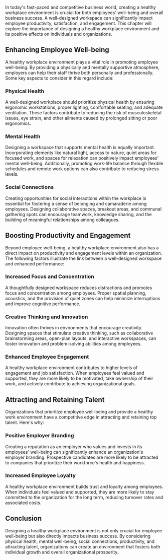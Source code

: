 
In today's fast-paced and competitive business world, creating a healthy workplace environment is crucial for both employees' well-being and overall business success. A well-designed workspace can significantly impact employee productivity, satisfaction, and engagement. This chapter will explore the importance of designing a healthy workplace environment and its positive effects on individuals and organizations.

## Enhancing Employee Well-being

A healthy workplace environment plays a vital role in promoting employee well-being. By providing a physically and mentally supportive atmosphere, employers can help their staff thrive both personally and professionally. Some key aspects to consider in this regard include:

### Physical Health

A well-designed workplace should prioritize physical health by ensuring ergonomic workstations, proper lighting, comfortable seating, and adequate ventilation. These factors contribute to reducing the risk of musculoskeletal issues, eye strain, and other ailments caused by prolonged sitting or poor ergonomics.

### Mental Health

Designing a workspace that supports mental health is equally important. Incorporating elements like natural light, access to nature, quiet areas for focused work, and spaces for relaxation can positively impact employees' mental well-being. Additionally, promoting work-life balance through flexible schedules and remote work options can also contribute to reducing stress levels.

### Social Connections

Creating opportunities for social interactions within the workplace is essential for fostering a sense of belonging and camaraderie among employees. Designing collaborative spaces, breakout areas, and communal gathering spots can encourage teamwork, knowledge sharing, and the building of meaningful relationships among colleagues.

## Boosting Productivity and Engagement

Beyond employee well-being, a healthy workplace environment also has a direct impact on productivity and engagement levels within an organization. The following factors illustrate the link between a well-designed workspace and enhanced performance:

### Increased Focus and Concentration

A thoughtfully designed workspace reduces distractions and promotes focus and concentration among employees. Proper spatial planning, acoustics, and the provision of quiet zones can help minimize interruptions and improve cognitive performance.

### Creative Thinking and Innovation

Innovation often thrives in environments that encourage creativity. Designing spaces that stimulate creative thinking, such as collaborative brainstorming areas, open-plan layouts, and interactive workspaces, can foster innovation and problem-solving abilities among employees.

### Enhanced Employee Engagement

A healthy workplace environment contributes to higher levels of engagement and job satisfaction. When employees feel valued and supported, they are more likely to be motivated, take ownership of their work, and actively contribute to achieving organizational goals.

## Attracting and Retaining Talent

Organizations that prioritize employee well-being and provide a healthy work environment have a competitive edge in attracting and retaining top talent. Here's why:

### Positive Employer Branding

Creating a reputation as an employer who values and invests in its employees' well-being can significantly enhance an organization's employer branding. Prospective candidates are more likely to be attracted to companies that prioritize their workforce's health and happiness.

### Increased Employee Loyalty

A healthy workplace environment builds trust and loyalty among employees. When individuals feel valued and supported, they are more likely to stay committed to the organization for the long term, reducing turnover rates and associated costs.

## Conclusion

Designing a healthy workplace environment is not only crucial for employee well-being but also directly impacts business success. By considering physical health, mental well-being, social connections, productivity, and attracting talent, organizations can create an environment that fosters both individual growth and overall organizational prosperity.
